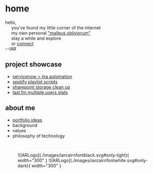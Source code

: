 # home
hello,  
&nbsp;&nbsp;&nbsp;&nbsp;&nbsp;you've found my little corner of the internet  
&nbsp;&nbsp;&nbsp;&nbsp;&nbsp;my own personal ["malleus obliviorum"](areas/malleusobliviorum.md)  
&nbsp;&nbsp;&nbsp;&nbsp;&nbsp;stay a while and explore  
&nbsp;&nbsp;&nbsp;&nbsp;&nbsp;or [connect](mailto:ian.a.richter@gmail.com)  
--IAR
## project showcase
* [servicenow > jira automation](projects/snowJira.md)
* [spotify playlist scripts](projects/spotify.md)
* [sharepoint storage clean up](projects/sharepoint.md) 
* [last.fm multiple users stats](projects/lastfm.md)
## about me
* [portfolio ideas](projects/portfolio.md)
* background
* values
* philosophy of technology

</br>

<figure markdown="span">
![IARLogo](./images/iarcairnfontblack.svg#only-light){ width="300" }
![IARLogo](./images/iarcairnfontwhite.svg#only-dark){ width="300" }
</figure>